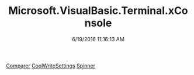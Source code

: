 ﻿---
title: Microsoft.VisualBasic.Terminal.xConsole
date: 6/19/2016 11:16:13 AM
---

[Comparer](T-Microsoft.VisualBasic.Terminal.xConsole.Comparer.html)
[CoolWriteSettings](T-Microsoft.VisualBasic.Terminal.xConsole.CoolWriteSettings.html)
[Spinner](T-Microsoft.VisualBasic.Terminal.xConsole.Spinner.html)
